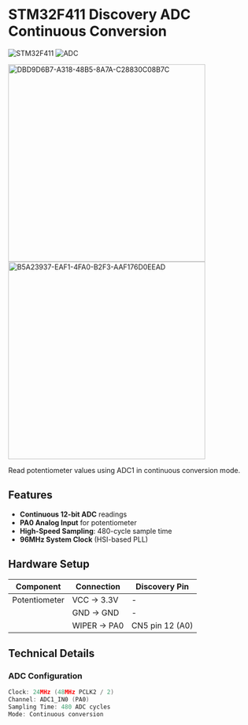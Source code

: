 # STM32F411 Discovery ADC Continuous Conversion

![STM32F411](https://img.shields.io/badge/STM32F411-Discovery-blue)
![ADC](https://img.shields.io/badge/ADC1-Continuous_Conversion-green)

<img src="https://github.com/user-attachments/assets/1c5f149e-c97a-43a6-8326-1c8ed19d3a00" width="400" alt="DBD9D6B7-A318-48B5-8A7A-C28830C08B7C">

<img src="https://github.com/user-attachments/assets/2877509b-9267-4273-860d-7d6bcf11042c" width="400" alt="B5A23937-EAF1-4FA0-B2F3-AAF176D0EEAD">



Read potentiometer values using ADC1 in continuous conversion mode.

## Features
- **Continuous 12-bit ADC** readings
- **PA0 Analog Input** for potentiometer
- **High-Speed Sampling**: 480-cycle sample time
- **96MHz System Clock** (HSI-based PLL)

## Hardware Setup
| Component | Connection | Discovery Pin |
|-----------|------------|---------------|
| Potentiometer | VCC → 3.3V | - |
| | GND → GND | - |
| | WIPER → PA0 | CN5 pin 12 (A0) |

## Technical Details
### ADC Configuration 
```c
Clock: 24MHz (48MHz PCLK2 / 2)
Channel: ADC1_IN0 (PA0)
Sampling Time: 480 ADC cycles
Mode: Continuous conversion
